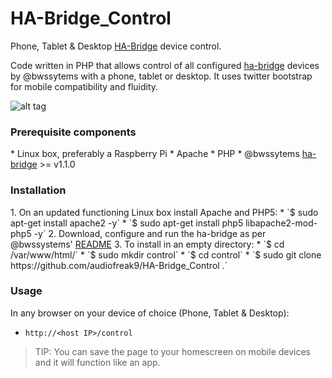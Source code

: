 # HA-Bridge_Control
Phone, Tablet &amp; Desktop <a href="https://github.com/bwssytems/ha-bridge">HA-Bridge</a> device control.

Code written in PHP that allows control of all configured <a href="https://github.com/bwssytems/ha-bridge#ha-bridge-usage-and-configuration">ha-bridge</a> devices by @bwssytems with a phone, tablet or desktop.  It uses twitter bootstrap for mobile compatibility and fluidity.

![alt tag](http://coreyswrite.com/wp-content/uploads/2016/03/X10-Bridge-Control-1.png)

<h3>Prerequisite components</h3>
* Linux box, preferably a Raspberry Pi
* Apache
* PHP
* @bwssytems <a href="https://github.com/bwssytems/ha-bridge/releases">ha-bridge</a> >= v1.1.0


<h3>Installation</h3>
1. On an updated functioning Linux box install Apache and PHP5:
  * `$ sudo apt-get install apache2 -y`
  * `$ sudo apt-get install php5 libapache2-mod-php5 -y`
2. Download, configure and run the ha-bridge as per @bwssystems' <a href="https://github.com/bwssytems/ha-bridge">README</a> 
3. To install in an empty directory: 
  * `$ cd /var/www/html/`
  * `$ sudo mkdir control`
  * `$ cd control`
  * `$ sudo git clone https://github.com/audiofreak9/HA-Bridge_Control .`

<h3>Usage</h3>
In any browser on your device of choice (Phone, Tablet &amp; Desktop):

* `http://<host IP>/control`

> TIP: You can save the page to your homescreen on mobile devices and it will function like an app.
